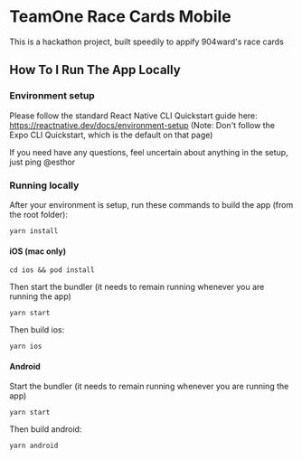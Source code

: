 # TeamOne Race Cards Mobile

This is a hackathon project, built speedily to appify 904ward's race cards

## How To I Run The App Locally

### Environment setup

Please follow the standard React Native CLI Quickstart guide here: <https://reactnative.dev/docs/environment-setup>
(Note: Don't follow the Expo CLI Quickstart, which is the default on that page)

If you need have any questions, feel uncertain about anything in the setup, just ping @esthor

### Running locally

After your environment is setup, run these commands to build the app (from the root folder):

`yarn install`

#### iOS (mac only)

`cd ios && pod install`

Then start the bundler (it needs to remain running whenever you are running the app)

`yarn start`

Then build ios:

`yarn ios`

#### Android

Start the bundler (it needs to remain running whenever you are running the app)

`yarn start`

Then build android:

`yarn android`
